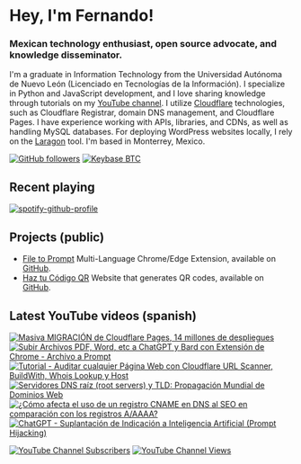 # Hey, I'm Fernando!

### Mexican technology enthusiast, open source advocate, and knowledge disseminator.
I'm a graduate in Information Technology from the Universidad Autónoma de Nuevo León (Licenciado en Tecnologías de la Información). I specialize in Python and JavaScript development, and I love sharing knowledge through tutorials on my [YouTube channel](https://www.youtube.com/fernandodilland). I utilize [Cloudflare](https://github.com/cloudflare) technologies, such as Cloudflare Registrar, domain DNS management, and Cloudflare Pages. I have experience working with APIs, libraries, and CDNs, as well as handling MySQL databases. For deploying WordPress websites locally, I rely on the [Laragon](https://github.com/leokhoa/laragon) tool. I'm based in Monterrey, Mexico.

[![GitHub followers](https://img.shields.io/github/followers/fernandodilland?label=Follow&style=social)](https://github.com/fernandodilland) [![Keybase BTC](https://img.shields.io/keybase/btc/fernandodilland?label=Bitcoin&style=social)](https://keybase.io/fernandodilland)


## Recent playing
[![spotify-github-profile](https://spotify-github-profile.vercel.app/api/view?uid=hiracutch&cover_image=true&theme=novatorem&show_offline=false&background_color=121212&interchange=false&bar_color_cover=false&bar_color=dfcb36)](https://github.com/kittinan/spotify-github-profile)

## Projects (public)
- [File to Prompt](https://filetoprompt.com/) Multi-Language Chrome/Edge Extension, available on [GitHub](https://github.com/fernandodilland/file-to-prompt).
- [Haz tu Código QR](https://hazqr.com/) Website that generates QR codes, available on [GitHub](https://github.com/fernandodilland/hazqr).

## Latest YouTube videos (spanish)
<!-- BEGIN YOUTUBE-CARDS -->
[![Masiva MIGRACIÓN de Cloudflare Pages, 14 millones de despliegues](https://ytcards.demolab.com/?id=1BmbIGlYAOg&title=Masiva+MIGRACI%C3%93N+de+Cloudflare+Pages%2C+14+millones+de+despliegues&lang=en&timestamp=1687786118&background_color=%230d1117&title_color=%23ffffff&stats_color=%23dedede&width=250 "Masiva MIGRACIÓN de Cloudflare Pages, 14 millones de despliegues")](https://www.youtube.com/watch?v=1BmbIGlYAOg)
[![Subir Archivos PDF, Word, etc a ChatGPT y Bard con Extensión de Chrome - Archivo a Prompt](https://ytcards.demolab.com/?id=JlG1bs1nvGw&title=Subir+Archivos+PDF%2C+Word%2C+etc+a+ChatGPT+y+Bard+con+Extensi%C3%B3n+de+Chrome+-+Archivo+a+Prompt&lang=en&timestamp=1685785548&background_color=%230d1117&title_color=%23ffffff&stats_color=%23dedede&width=250 "Subir Archivos PDF, Word, etc a ChatGPT y Bard con Extensión de Chrome - Archivo a Prompt")](https://www.youtube.com/watch?v=JlG1bs1nvGw)
[![Tutorial - Auditar cualquier Página Web con Cloudflare URL Scanner, BuildWith, Whois Lookup y Host](https://ytcards.demolab.com/?id=w6_pamHnRFw&title=Tutorial+-+Auditar+cualquier+P%C3%A1gina+Web+con+Cloudflare+URL+Scanner%2C+BuildWith%2C+Whois+Lookup+y+Host&lang=en&timestamp=1683748240&background_color=%230d1117&title_color=%23ffffff&stats_color=%23dedede&width=250 "Tutorial - Auditar cualquier Página Web con Cloudflare URL Scanner, BuildWith, Whois Lookup y Host")](https://www.youtube.com/watch?v=w6_pamHnRFw)
[![Servidores DNS raíz (root servers) y TLD: Propagación Mundial de Dominios Web](https://ytcards.demolab.com/?id=yIxdvDcYHD0&title=Servidores+DNS+ra%C3%ADz+%28root+servers%29+y+TLD%3A+Propagaci%C3%B3n+Mundial+de+Dominios+Web&lang=en&timestamp=1681197653&background_color=%230d1117&title_color=%23ffffff&stats_color=%23dedede&width=250 "Servidores DNS raíz (root servers) y TLD: Propagación Mundial de Dominios Web")](https://www.youtube.com/watch?v=yIxdvDcYHD0)
[![¿Cómo afecta el uso de un registro CNAME en DNS al SEO en comparación con los registros A/AAAA?](https://ytcards.demolab.com/?id=aF6KqVUI-B8&title=%C2%BFC%C3%B3mo+afecta+el+uso+de+un+registro+CNAME+en+DNS+al+SEO+en+comparaci%C3%B3n+con+los+registros+A%2FAAAA%3F&lang=en&timestamp=1681071525&background_color=%230d1117&title_color=%23ffffff&stats_color=%23dedede&width=250 "¿Cómo afecta el uso de un registro CNAME en DNS al SEO en comparación con los registros A/AAAA?")](https://www.youtube.com/watch?v=aF6KqVUI-B8)
[![ChatGPT - Suplantación de Indicación a Inteligencia Artificial (Prompt Hijacking)](https://ytcards.demolab.com/?id=fauif4b2vpI&title=ChatGPT+-+Suplantaci%C3%B3n+de+Indicaci%C3%B3n+a+Inteligencia+Artificial+%28Prompt+Hijacking%29&lang=en&timestamp=1681070252&background_color=%230d1117&title_color=%23ffffff&stats_color=%23dedede&width=250 "ChatGPT - Suplantación de Indicación a Inteligencia Artificial (Prompt Hijacking)")](https://www.youtube.com/watch?v=fauif4b2vpI)
<!-- END YOUTUBE-CARDS -->
[![YouTube Channel Subscribers](https://img.shields.io/youtube/channel/subscribers/UCvu9lyZixV1Ob06Wvh0dnNw?style=social)](https://www.youtube.com/c/FernandoDilland) [![YouTube Channel Views](https://img.shields.io/youtube/channel/views/UCvu9lyZixV1Ob06Wvh0dnNw?style=social)](https://www.youtube.com/c/FernandoDilland)
